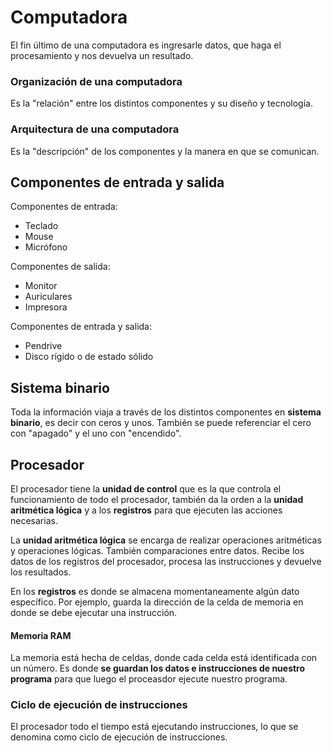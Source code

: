 # Computadora

El fin último de una computadora es ingresarle datos, que haga el procesamiento
y nos devuelva un resultado.

### Organización de una computadora

Es la "relación" entre los distintos componentes y su diseño y tecnología.

### Arquitectura de una computadora

Es la "descripción" de los componentes y la manera en que se comunican.

## Componentes de entrada y salida

Componentes de entrada:

- Teclado
- Mouse
- Micrófono

Componentes de salida:

- Monitor
- Auriculares
- Impresora

Componentes de entrada y salida:

- Pendrive
- Disco rígido o de estado sólido

## Sistema binario

Toda la información viaja a través de los distintos componentes en **sistema binario**, es decir con ceros y unos. También se puede referenciar el cero con "apagado" y el uno con "encendido".

## Procesador

El procesador tiene la **unidad de control** que es la que controla el funcionamiento de todo el procesador, también da la orden a la **unidad aritmética lógica**  y a los **registros** para que ejecuten las acciones necesarias.

La **unidad aritmética lógica** se encarga de realizar operaciones aritméticas y operaciones lógicas. También comparaciones entre datos. Recibe los datos de los registros del procesador, procesa las instrucciones y devuelve los resultados.

En los **registros** es donde se almacena momentaneamente algún dato específico. Por ejemplo, guarda la dirección de la celda de memoria en donde se debe ejecutar una instrucción.

#### Memoria RAM

La memoria está hecha de celdas, donde cada celda está identificada con un número. Es donde **se guardan los datos e instrucciones de nuestro programa** para que luego el proceasdor ejecute nuestro programa.

### Ciclo de ejecución de instrucciones

El procesador todo el tiempo está ejecutando instrucciones, lo que se denomina como ciclo de ejecución de instrucciones.